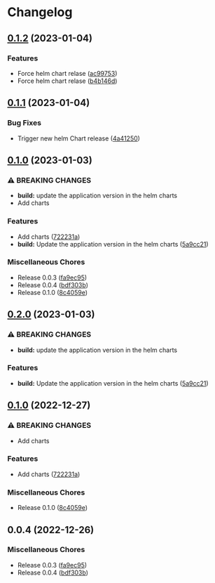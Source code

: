 # Changelog

## [0.1.2](https://github.com/celest-io/go-release-please/compare/mimir-gateway-v0.1.1...mimir-gateway-v0.1.2) (2023-01-04)


### Features

* Force helm chart relase ([ac99753](https://github.com/celest-io/go-release-please/commit/ac997534f955e7aae87220df85411a04d64577b7))
* Force helm chart relase ([b4b146d](https://github.com/celest-io/go-release-please/commit/b4b146de7d49587251510b0d3f43cfe7f843a5de))

## [0.1.1](https://github.com/celest-io/go-release-please/compare/mimir-gateway-v0.1.0...mimir-gateway-v0.1.1) (2023-01-04)


### Bug Fixes

* Trigger new helm Chart release ([4a41250](https://github.com/celest-io/go-release-please/commit/4a41250ea53fe898f2dacc0040cc267b21437245))

## [0.1.0](https://github.com/celest-io/go-release-please/compare/mimir-gateway-v0.2.0...mimir-gateway-v0.1.0) (2023-01-03)


### ⚠ BREAKING CHANGES

* **build:** update the application version in the helm charts
* Add charts

### Features

* Add charts ([722231a](https://github.com/celest-io/go-release-please/commit/722231a716401220061b270d8383c78ad4f4a5f4))
* **build:** Update the application version in the helm charts ([5a9cc21](https://github.com/celest-io/go-release-please/commit/5a9cc21516cd2fcfb659ece5e565e0d91aa5f33d))


### Miscellaneous Chores

* Release 0.0.3 ([fa9ec95](https://github.com/celest-io/go-release-please/commit/fa9ec950429099513c7e9fb86dc9ed8ba271d630))
* Release 0.0.4 ([bdf303b](https://github.com/celest-io/go-release-please/commit/bdf303b2f238e5dfb8c39b383f1b87df36261c0d))
* Release 0.1.0 ([8c4059e](https://github.com/celest-io/go-release-please/commit/8c4059e895dd053754435ba583e699bb00f27863))

## [0.2.0](https://github.com/celest-io/go-release-please/compare/mimir-gateway-chart-v0.1.0...mimir-gateway-chart-v0.2.0) (2023-01-03)


### ⚠ BREAKING CHANGES

* **build:** update the application version in the helm charts

### Features

* **build:** Update the application version in the helm charts ([5a9cc21](https://github.com/celest-io/go-release-please/commit/5a9cc21516cd2fcfb659ece5e565e0d91aa5f33d))

## [0.1.0](https://github.com/celest-io/go-release-please/compare/mimir-gateway-chart-v0.0.4...mimir-gateway-chart-v0.1.0) (2022-12-27)


### ⚠ BREAKING CHANGES

* Add charts

### Features

* Add charts ([722231a](https://github.com/celest-io/go-release-please/commit/722231a716401220061b270d8383c78ad4f4a5f4))


### Miscellaneous Chores

* Release 0.1.0 ([8c4059e](https://github.com/celest-io/go-release-please/commit/8c4059e895dd053754435ba583e699bb00f27863))

## 0.0.4 (2022-12-26)


### Miscellaneous Chores

* Release 0.0.3 ([fa9ec95](https://github.com/celest-io/go-release-please/commit/fa9ec950429099513c7e9fb86dc9ed8ba271d630))
* Release 0.0.4 ([bdf303b](https://github.com/celest-io/go-release-please/commit/bdf303b2f238e5dfb8c39b383f1b87df36261c0d))
